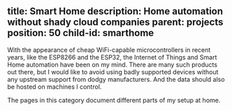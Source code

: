 title: Smart Home
description: Home automation without shady cloud companies
parent: projects
position: 50
child-id: smarthome
---

With the appearance of cheap WiFi-capable microcontrollers in recent years, like the ESP8266 and the ESP32, the Internet of Things and Smart Home automation have been on my mind.
There are many such products out there, but I would like to avoid using badly supported devices without any upstream support from dodgy manufacturers.
And the data should also be hosted on machines I control.

The pages in this category document different parts of my setup at home.

<!--%
printSmarthomeMenu()
%-->
